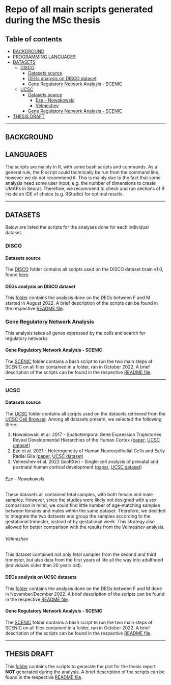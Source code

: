# Repo of all main scripts generated during the MSc thesis

## Table of contents
* [BACKGROUND](#background)
* [PROGRAMMING LANGUAGES](#programming-languages)
* [DATASETS](#datasets)
  * [DISCO](#disco)
    * [Datasets source](#datasets-source)
    * [DEGs analysis on DISCO dataset](#degs-analysis-on-disco-dataset)
    * [Gene Regulatory Network Analysis - SCENIC](#gene-regulatory-network-analysis---scenic)
  * [UCSC](#ucsc)
    * [Datasets source](#datasets-source)
      * [Eze - Nowakowski](#eze---nowakowski)
      * [Velmeshev](#velmeshev)
    * [Gene Regulatory Network Analysis - SCENIC](#gene-regulatory-network-analysis---scenic)
* [THESIS DRAFT](#thesis-draft)

----------------------------------------------------------------------------------------------------------

## BACKGROUND

## LANGUAGES

The scripts are mainly in R, with some bash scripts and commands. As a general rule, the R script could technically be run from the command line, however we do not recommend it. This is mainly due to the fact that some analysis need some user input, e.g. the number of dimensions to create UMAPs in Seurat. Therefore, we recommend to check and run sections of R inside an IDE of choice (e.g. RStudio) for optimal results. 
   

----------------------------------------------------------------------------------------------------------

## DATASETS

Below are listed the scripts for the analyses done for each individual dataset. 

### DISCO

#### Datasets source

The [DISCO](DISCO/) folder contains all scripts used on the DISCO dataset brain v1.0, found [here](https://www.immunesinglecell.org/atlasList). 

#### DEGs analysis on DISCO dataset

This [folder](DISCO/DEGs) contains the analysis done on the DEGs between F and M started in August 2022. A brief description of the scripts can be found in the respective [README file](DISCO/README.md). 

### Gene Regulatory Network Analysis

This analysis takes all genes expressed by the cells and search for regulatory networks

#### Gene Regulatory Network Analysis - SCENIC

The [SCENIC](DISCO/SCENIC/) folder contains a bash script to run the two main steps of SCENIC on all files contained in a folder, ran in October 2022. A brief description of the scripts can be found in the respective [README file](DISCO/README.md). 

----------------------------------------------------------------------------------------------------------

### UCSC

#### Datasets source

The [UCSC](UCSC/) folder contains all scripts used on the datasets retrieved from the [UCSC Cell Browser](https://cells-test.gi.ucsc.edu). Among all datasets presetn, we selected the following three:
1. Nowakowski et al. 2017 - Spatiotemporal Gene Expression Trajectories Reveal Developmental Hierarchies of the Human Cortex ([paper](https://www.science.org/doi/epdf/10.1126/science.aap8809), [UCSC dataset](https://cells-test.gi.ucsc.edu/?ds=cortex-dev))
2. Eze et al. 2021 - Heterogeneity of Human Neuroepithelial Cells and Early Radial Glia ([paper](https://www.nature.com/articles/s41593-020-00794-1), [UCSC dataset](https://cells-test.gi.ucsc.edu/?ds=early-brain))
3. Velmeshev et al. 2022 (bioRXiv) - Single-cell analysis of prenatal and postnatal human cortical development ([paper](https://www.biorxiv.org/content/10.1101/2022.10.24.513555v1.full.pdf), [UCSC dataset](https://cells-test.gi.ucsc.edu/?ds=cortical-dev+all))

###### Eze - Nowakowski

These datasets all contained fetal samples, with both female and male samples. However, since the studies were likely not designed with a sex comparison in mind, we could find little number of age-matching samples between females and males within the same dataset. Therefore, we decided to integrate the two datasets and group the samples according to the gestational trimester, instead of by gestational week. This strategy also allowed for better comparison with the results from the Velmeshev analysis. 

###### Velmeshev

This dataset contained not only fetal samples from the second and third trimester, but also data from the first years of life all the way into adulthood (individuals older than 20 years old). 

#### DEGs analysis on UCSC datasets

This [folder](UCSC/DEGs) contains the analysis done on the DEGs between F and M done in November/Decmber 2022. A brief description of the scripts can be found in the respective [README file](UCSC/README.md). 

#### Gene Regulatory Network Analysis - SCENIC

The [SCENIC](UCSC/SCENIC/) folder contains a bash script to run the two main steps of SCENIC on all files contained in a folder, ran in October 2022. A brief description of the scripts can be found in the respective [README file](UCSC/README.md). 

----------------------------------------------------------------------------------------------------------

## THESIS DRAFT

This [folder](Thesis_draft) contains the scripts to generate the plot for the thesis report **NOT** generated during the analysis. A brief description of the scripts can be found in the respective [README file](Thesis_draft/README.md). 

